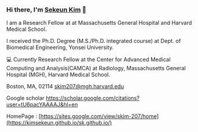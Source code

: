 ### Hi there, I'm [Sekeun Kim](https://github.com/kimsekeun) 👋

I am a Research Fellow at at Massachusetts General Hospital and Harvard Medical School.

I received the Ph.D. Degree (M.S./Ph.D. integrated course) at Dept. of Biomedical Engineering, Yonsei University.

💻 Currently Research Fellow at the Center for Advanced Medical Computing and Analysis(CAMCA) at Radiology, Massachusetts General Hospital (MGH), Harvard Medical School.

Boston, MA, 02114
skim207@mgh.harvard.edu

Google scholar https://scholar.google.com/citations?user=tU6pacYAAAAJ&hl=en

HomePage : [https://sites.google.com/view/skim-207/home](https://kimsekeun.github.io/sk.github.io/)
